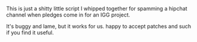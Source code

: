 This is just a shitty little script I whipped together for spamming a hipchat channel when
pledges come in for an IGG project.

It's buggy and lame, but it works for us. happy to accept patches and such if you find it useful.
